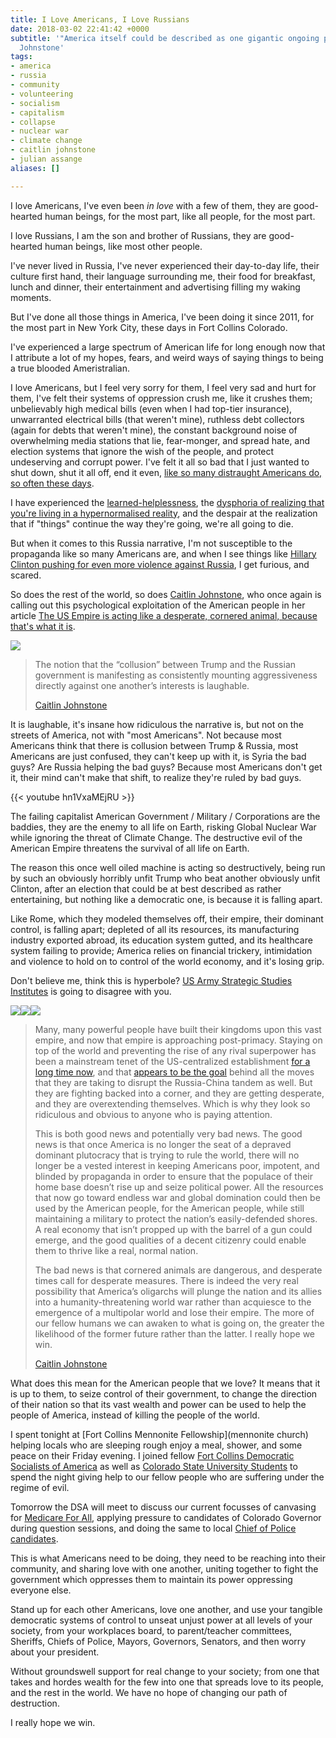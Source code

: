 ```yaml
---
title: I Love Americans, I Love Russians
date: 2018-03-02 22:41:42 +0000
subtitle: '"America itself could be described as one gigantic ongoing psyop" - Caitlin
  Johnstone'
tags:
- america
- russia
- community
- volunteering
- socialism
- capitalism
- collapse
- nuclear war
- climate change
- caitlin johnstone
- julian assange
aliases: []

---
```

I love Americans, I've even been _in love_ with a few of them, they are good-hearted human beings, for the most part, like all people, for the most part.

I love Russians, I am the son and brother of Russians, they are good-hearted human beings, like most other people.

I've never lived in Russia, I've never experienced their day-to-day life, their culture first hand, their language surrounding me, their food for breakfast, lunch and dinner, their entertainment and advertising filling my waking moments.

But I've done all those things in America, I've been doing it since 2011, for the most part in New York City, these days in Fort Collins Colorado.

I've experienced a large spectrum of American life for long enough now that I attribute a lot of my hopes, fears, and weird ways of saying things to being a true blooded Ameristralian.

I love Americans, but I feel very sorry for them, I feel very sad and hurt for them, I've felt their systems of oppression crush me, like it crushes them; unbelievably high medical bills (even when I had top-tier insurance), unwarranted electrical bills (that weren't mine), ruthless debt collectors (again for debts that weren't mine), the constant background noise of overwhelming media stations that lie, fear-monger, and spread hate, and election systems that ignore the wish of the people, and protect undeserving and corrupt power. I've felt it all so bad that I just wanted to shut down, shut it all off, end it even, [like so many distraught Americans do, so often these days](https://www.theguardian.com/us-news/2017/oct/25/americas-opioid-crisis-how-prescription-drugs-sparked-a-national-trauma).

I have experienced the [learned-helplessness](https://en.wikipedia.org/wiki/Learned_helplessness), the [dysphoria of realizing that you're living in a hypernormalised reality](https://dirkkelly.com/hypernormalisation/adam-curtis-chapo-traphouse-donald-trump/), and the despair at the realization that if "things" continue the way they're going, we're all going to die.

But when it comes to this Russia narrative, I'm not susceptible to the propaganda like so many Americans are, and when I see things like [Hillary Clinton pushing for even more violence against Russia](https://steemit.com/hillaryclinton/@caitlinjohnstone/hillary-demands-even-more-russia-escalations-from-trump-administration), I get furious, and scared.

So does the rest of the world, so does [Caitlin Johnstone](https://caitlinjohnstone.com), who once again is calling out this psychological exploitation of the American people in her article [The US Empire is acting like a desperate, cornered animal, because that's what it is](https://caitlinjohnstone.com/2018/03/02/the-us-empire-is-acting-like-a-desperate-cornered-animal-because-thats-what-it-is/).

![](/uploads/2018/03/03/wtf-clinton.png)

> The notion that the “collusion” between Trump and the Russian government is manifesting as consistently mounting aggressiveness directly against one another’s interests is laughable.
>
> [Caitlin Johnstone](https://caitlinjohnstone.com/2018/03/02/the-us-empire-is-acting-like-a-desperate-cornered-animal-because-thats-what-it-is/)

It is laughable, it's insane how ridiculous the narrative is, but not on the streets of America, not with "most Americans". Not because most Americans think that there is collusion between Trump & Russia, most Americans are just confused, they can't keep up with it, is Syria the bad guys? Are Russia helping the bad guys? Because most Americans don't get it, their mind can't make that shift, to realize they're ruled by bad guys.

{{< youtube hn1VxaMEjRU >}}

The failing capitalist American Government / Military / Corporations are the baddies, they are the enemy to all life on Earth, risking Global Nuclear War while ignoring the threat of Climate Change. The destructive evil of the American Empire threatens the survival of all life on Earth.

The reason this once well oiled machine is acting so destructively, being run by such an obviously horribly unfit Trump who beat another obviously unfit Clinton, after an election that could be at best described as rather entertaining, but nothing like a democratic one, is because it is falling apart.

Like Rome, which they modeled themselves off, their empire, their dominant control, is falling apart; depleted of all its resources, its manufacturing industry exported abroad, its education system gutted, and its healthcare system failing to provide; America relies on financial trickery, intimidation and violence to hold on to control of the world economy, and it's losing grip.

Don't believe me, think this is hyperbole? [US Army Strategic Studies Institutes](https://ssi.armywarcollege.edu/pdffiles/PUB1358.pdf) is going to disagree with you.

![](/uploads/2018/03/03/assange-america-collapsing.png)![](/uploads/2018/03/03/us-strategic-extract.png)![](/uploads/2018/03/03/us-strategic-extract-2.png)

> Many, many powerful people have built their kingdoms upon this vast empire, and now that empire is approaching post-primacy. Staying on top of the world and preventing the rise of any rival superpower has been a mainstream tenet of the US-centralized establishment [for a long time now](https://medium.com/@caityjohnstone/obama-urged-trump-to-continue-neoconservative-foreign-policy-417e1a1f66d2), and that [appears to be the goal](https://steemit.com/trump/@caitlinjohnstone/russiagate-isn-t-about-trump-and-it-isn-t-even-ultimately-about-russia) behind all the moves that they are taking to disrupt the Russia-China tandem as well. But they are fighting backed into a corner, and they are getting desperate, and they are overextending themselves. Which is why they look so ridiculous and obvious to anyone who is paying attention.
>
> This is both good news and potentially very bad news. The good news is that once America is no longer the seat of a depraved dominant plutocracy that is trying to rule the world, there will no longer be a vested interest in keeping Americans poor, impotent, and blinded by propaganda in order to ensure that the populace of their home base doesn’t rise up and seize political power. All the resources that now go toward endless war and global domination could then be used by the American people, for the American people, while still maintaining a military to protect the nation’s easily-defended shores. A real economy that isn’t propped up with the barrel of a gun could emerge, and the good qualities of a decent citizenry could enable them to thrive like a real, normal nation.
>
> The bad news is that cornered animals are dangerous, and desperate times call for desperate measures. There is indeed the very real possibility that America’s oligarchs will plunge the nation and its allies into a humanity-threatening world war rather than acquiesce to the emergence of a multipolar world and lose their empire. The more of our fellow humans we can awaken to what is going on, the greater the likelihood of the former future rather than the latter. I really hope we win.
>
> [Caitlin Johnstone](https://caitlinjohnstone.com/2018/03/02/the-us-empire-is-acting-like-a-desperate-cornered-animal-because-thats-what-it-is/)

What does this mean for the American people that we love? It means that it is up to them, to seize control of their government, to change the direction of their nation so that its vast wealth and power can be used to help the people of America, instead of killing the people of the world.

I spent tonight at [Fort Collins Mennonite Fellowship](mennonite church)  helping locals who are sleeping rough enjoy a meal, shower, and some peace on their Friday evening. I joined fellow [Fort Collins Democratic Socialists of America](https://www.facebook.com/DSAFortCollins/) as well as [Colorado State University Students](https://www.colostate.edu/) to spend the night giving help to our fellow people who are suffering under the regime of evil.

Tomorrow the DSA will meet to discuss our current focusses of canvasing for [Medicare For All](https://medicareforall.dsausa.org/organizing-guide/medicare-for-all-faq), applying pressure to candidates of Colorado Governor during question sessions, and doing the same to local [Chief of Police candidates](https://www.coloradoan.com/story/news/2018/03/01/meet-5-candidates-vying-become-fort-collins-next-police-chief/382208002/).

This is what Americans need to be doing, they need to be reaching into their community, and sharing love with one another, uniting together to fight the government which oppresses them to maintain its power oppressing everyone else.

Stand up for each other Americans, love one another, and use your tangible democratic systems of control to unseat unjust power at all levels of your society, from your workplaces board, to parent/teacher committees, Sheriffs, Chiefs of Police, Mayors, Governors, Senators, and then worry about your president.

Without groundswell support for real change to your society; from one that takes and hordes wealth for the few into one that spreads love to its people, and the rest in the world. We have no hope of changing our path of destruction.

I really hope we win.
